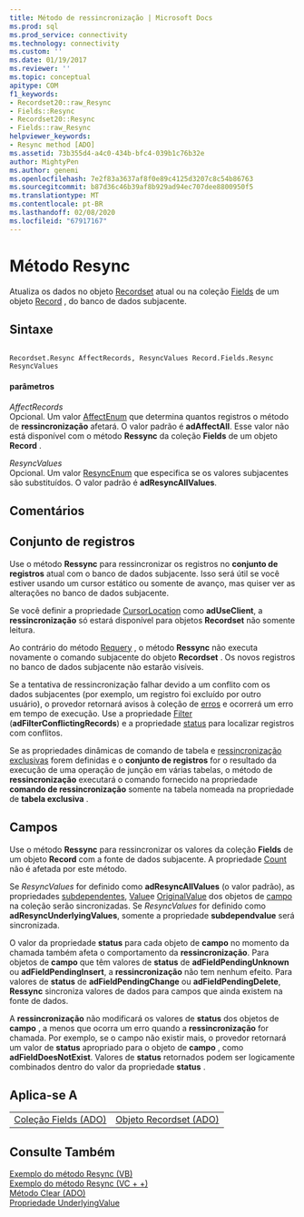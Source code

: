 ```yaml
---
title: Método de ressincronização | Microsoft Docs
ms.prod: sql
ms.prod_service: connectivity
ms.technology: connectivity
ms.custom: ''
ms.date: 01/19/2017
ms.reviewer: ''
ms.topic: conceptual
apitype: COM
f1_keywords:
- Recordset20::raw_Resync
- Fields::Resync
- Recordset20::Resync
- Fields::raw_Resync
helpviewer_keywords:
- Resync method [ADO]
ms.assetid: 73b355d4-a4c0-434b-bfc4-039b1c76b32e
author: MightyPen
ms.author: genemi
ms.openlocfilehash: 7e2f83a3637af8f0e89c4125d3207c8c54b86763
ms.sourcegitcommit: b87d36c46b39af8b929ad94ec707dee8800950f5
ms.translationtype: MT
ms.contentlocale: pt-BR
ms.lasthandoff: 02/08/2020
ms.locfileid: "67917167"
---
```

# <a name="resync-method"></a>Método Resync
Atualiza os dados no objeto [Recordset](../../../ado/reference/ado-api/recordset-object-ado.md) atual ou na coleção [Fields](../../../ado/reference/ado-api/fields-collection-ado.md) de um objeto [Record](../../../ado/reference/ado-api/record-object-ado.md) , do banco de dados subjacente.  
  
## <a name="syntax"></a>Sintaxe  
  
```  
  
Recordset.Resync AffectRecords, ResyncValues Record.Fields.Resync ResyncValues  
```  
  
#### <a name="parameters"></a>parâmetros  
 *AffectRecords*  
 Opcional. Um valor [AffectEnum](../../../ado/reference/ado-api/affectenum.md) que determina quantos registros o método de **ressincronização** afetará. O valor padrão é **adAffectAll**. Esse valor não está disponível com o método **Ressync** da coleção **Fields** de um objeto **Record** .  
  
 *ResyncValues*  
 Opcional. Um valor [ResyncEnum](../../../ado/reference/ado-api/resyncenum.md) que especifica se os valores subjacentes são substituídos. O valor padrão é **adResyncAllValues**.  
  
## <a name="remarks"></a>Comentários  
  
## <a name="recordset"></a>Conjunto de registros  
 Use o método **Ressync** para ressincronizar os registros no **conjunto de registros** atual com o banco de dados subjacente. Isso será útil se você estiver usando um cursor estático ou somente de avanço, mas quiser ver as alterações no banco de dados subjacente.  
  
 Se você definir a propriedade [CursorLocation](../../../ado/reference/ado-api/cursorlocation-property-ado.md) como **adUseClient**, a **ressincronização** só estará disponível para objetos **Recordset** não somente leitura.  
  
 Ao contrário do método [Requery](../../../ado/reference/ado-api/requery-method.md) , o método **Ressync** não executa novamente o comando subjacente do objeto **Recordset** . Os novos registros no banco de dados subjacente não estarão visíveis.  
  
 Se a tentativa de ressincronização falhar devido a um conflito com os dados subjacentes (por exemplo, um registro foi excluído por outro usuário), o provedor retornará avisos à coleção de [erros](../../../ado/reference/ado-api/errors-collection-ado.md) e ocorrerá um erro em tempo de execução. Use a propriedade [Filter](../../../ado/reference/ado-api/filter-property.md) (**adFilterConflictingRecords**) e a propriedade [status](../../../ado/reference/ado-api/status-property-ado-recordset.md) para localizar registros com conflitos.  
  
 Se as propriedades dinâmicas de comando de tabela e [ressincronização](../../../ado/reference/ado-api/resync-command-property-dynamic-ado.md) [exclusivas](../../../ado/reference/ado-api/unique-table-unique-schema-unique-catalog-properties-dynamic-ado.md) forem definidas e o **conjunto de registros** for o resultado da execução de uma operação de junção em várias tabelas, o método de **ressincronização** executará o comando fornecido na propriedade **comando de ressincronização** somente na tabela nomeada na propriedade de **tabela exclusiva** .  
  
## <a name="fields"></a>Campos  
 Use o método **Ressync** para ressincronizar os valores da coleção **Fields** de um objeto **Record** com a fonte de dados subjacente. A propriedade [Count](../../../ado/reference/ado-api/count-property-ado.md) não é afetada por este método.  
  
 Se *ResyncValues* for definido como **adResyncAllValues** (o valor padrão), as propriedades [subdependentes](../../../ado/reference/ado-api/underlyingvalue-property.md), [Value](../../../ado/reference/ado-api/value-property-ado.md)e [OriginalValue](../../../ado/reference/ado-api/originalvalue-property-ado.md) dos objetos de [campo](../../../ado/reference/ado-api/field-object.md) na coleção serão sincronizadas. Se *ResyncValues* for definido como **adResyncUnderlyingValues**, somente a propriedade **subdependvalue** será sincronizada.  
  
 O valor da propriedade **status** para cada objeto de **campo** no momento da chamada também afeta o comportamento da **ressincronização**. Para objetos de **campo** que têm valores de **status** de **adFieldPendingUnknown** ou **adFieldPendingInsert**, a **ressincronização** não tem nenhum efeito. Para valores de **status** de **adFieldPendingChange** ou **adFieldPendingDelete**, **Ressync** sincroniza valores de dados para campos que ainda existem na fonte de dados.  
  
 A **ressincronização** não modificará os valores de **status** dos objetos de **campo** , a menos que ocorra um erro quando a **ressincronização** for chamada. Por exemplo, se o campo não existir mais, o provedor retornará um valor de **status** apropriado para o objeto de **campo** , como **adFieldDoesNotExist**. Valores de **status** retornados podem ser logicamente combinados dentro do valor da propriedade **status** .  
  
## <a name="applies-to"></a>Aplica-se A  
  
|||  
|-|-|  
|[Coleção Fields (ADO)](../../../ado/reference/ado-api/fields-collection-ado.md)|[Objeto Recordset (ADO)](../../../ado/reference/ado-api/recordset-object-ado.md)|  
  
## <a name="see-also"></a>Consulte Também  
 [Exemplo do método Resync (VB)](../../../ado/reference/ado-api/resync-method-example-vb.md)   
 [Exemplo do método Resync (VC + +)](../../../ado/reference/ado-api/resync-method-example-vc.md)   
 [Método Clear (ADO)](../../../ado/reference/ado-api/clear-method-ado.md)   
 [Propriedade UnderlyingValue](../../../ado/reference/ado-api/underlyingvalue-property.md)
